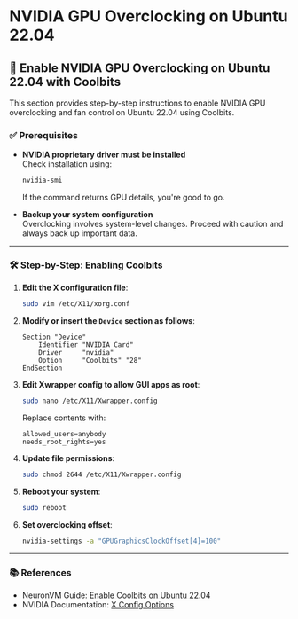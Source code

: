
# NVIDIA GPU Overclocking on Ubuntu 22.04

## 🚀 Enable NVIDIA GPU Overclocking on Ubuntu 22.04 with Coolbits

This section provides step-by-step instructions to enable NVIDIA GPU overclocking and fan control on Ubuntu 22.04 using Coolbits.

### ✅ Prerequisites

- **NVIDIA proprietary driver must be installed**  
  Check installation using:

  ```bash
  nvidia-smi
  ```

  If the command returns GPU details, you're good to go.

- **Backup your system configuration**  
  Overclocking involves system-level changes. Proceed with caution and always back up important data.

---

### 🛠️ Step-by-Step: Enabling Coolbits


1. **Edit the X configuration file**:

   ```bash
   sudo vim /etc/X11/xorg.conf
   ```

2. **Modify or insert the `Device` section as follows**:

   ```text
   Section "Device"
       Identifier "NVIDIA Card"
       Driver     "nvidia"
       Option     "Coolbits" "28"
   EndSection
   ```

3. **Edit Xwrapper config to allow GUI apps as root**:

   ```bash
   sudo nano /etc/X11/Xwrapper.config
   ```

   Replace contents with:

   ```text
   allowed_users=anybody
   needs_root_rights=yes
   ```

4. **Update file permissions**:

   ```bash
   sudo chmod 2644 /etc/X11/Xwrapper.config
   ```

5. **Reboot your system**:

   ```bash
   sudo reboot
   ```

6. **Set overclocking offset**:

   ```bash
   nvidia-settings -a "GPUGraphicsClockOffset[4]=100"
   ```
---

### 📚 References

- NeuronVM Guide: [Enable Coolbits on Ubuntu 22.04](https://neuronvm.com/docs/enable-coolbits-on-ubuntu-22-04/)
- NVIDIA Documentation: [X Config Options](https://download.nvidia.com/XFree86/Linux-x86_64/460.39/README/xconfigoptions.html)

